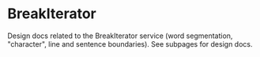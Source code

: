 # BreakIterator

Design docs related to the BreakIterator service (word segmentation,
"character", line and sentence boundaries). See subpages for design docs.
